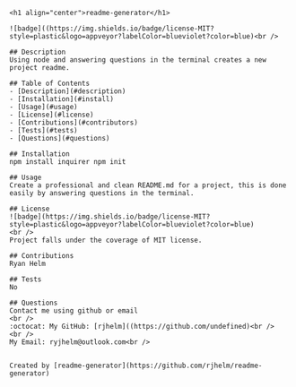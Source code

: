     <h1 align="center">readme-generator</h1>

    ![badge]((https://img.shields.io/badge/license-MIT?style=plastic&logo=appveyor?labelColor=blueviolet?color=blue)<br />

    ## Description
    Using node and answering questions in the terminal creates a new project readme.

    ## Table of Contents
    - [Description](#description)
    - [Installation](#install)
    - [Usage](#usage)
    - [License](#license)
    - [Contributions](#contributors)
    - [Tests](#tests)
    - [Questions](#questions)

    ## Installation
    npm install inquirer npm init

    ## Usage
    Create a professional and clean README.md for a project, this is done easily by answering questions in the terminal.

    ## License
    ![badge](https://img.shields.io/badge/license-MIT?style=plastic&logo=appveyor?labelColor=blueviolet?color=blue)
    <br />
    Project falls under the coverage of MIT license.

    ## Contributions
    Ryan Helm

    ## Tests
    No

    ## Questions
    Contact me using github or email
    <br />
    :octocat: My GitHub: [rjhelm]((https://github.com/undefined)<br />
    <br />
    My Email: ryjhelm@outlook.com<br />


    Created by [readme-generator](https://github.com/rjhelm/readme-generator)
